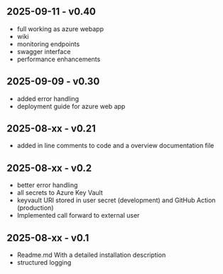 ## 2025-09-11 - v0.40
- full working as azure webapp
- wiki
- monitoring endpoints
- swagger interface
- performance enhancements

## 2025-09-09 - v0.30
- added error handling
- deployment guide for azure web app

## 2025-08-xx - v0.21
- added in line comments to code and a overview documentation file

## 2025-08-xx - v0.2
- better error handling
- all secrets to Azure Key Vault
- keyvault URI stored in user secret (development) and GitHub Action (production)
- Implemented call forward to external user

## 2025-08-xx - v0.1
- Readme.md With a detailed installation description
- structured logging
